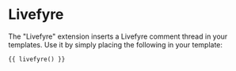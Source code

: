 Livefyre
======

The "Livefyre" extension inserts a Livefyre comment thread
in your templates. Use it by simply placing the following in your template:

    {{ livefyre() }}

